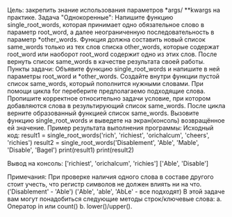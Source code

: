 Цель: закрепить знание использования параметров *args/ **kwargs на практике.
Задача "Однокоренные":
Напишите функцию single_root_words, которая принимает одно обязательное слово в параметр root_word, а далее неограниченную последовательность в параметр *other_words.
Функция должна составить новый список same_words только из тех слов списка other_words, которые содержат root_word или наоборот root_word содержит одно из этих слов. После вернуть список same_words в качестве результата своей работы.
Пункты задачи:
Объявите функцию single_root_words и напишите в ней параметры root_word и *other_words.
Создайте внутри функции пустой список same_words, который пополнится нужными словами.
При помощи цикла for переберите предполагаемо подходящие слова.
Пропишите корректное относительно задачи условие, при котором добавляются слова в результирующий список same_words.
После цикла верните образованный функцией список same_words.
Вызовите функцию single_root_words и выведете на экран(консоль) возвращённое ей значение.
Пример результата выполнения программы:
Исходный код:
result1 = single_root_words('rich', 'richiest', 'orichalcum', 'cheers', 'richies')
result2 = single_root_words('Disablement', 'Able', 'Mable', 'Disable', 'Bagel')
print(result1)
print(result2)

Вывод на консоль:
['richiest', 'orichalcum', 'richies']
['Able', 'Disable']

Примечания:
При проверке наличия одного слова в составе другого стоит учесть, что регистр символов не должен влиять ни на что. ('Disablement' - 'Able') ('Able', 'able', 'AbLe' - все подходят)
В этой задаче вам могут понадобиться следующие методы строк/ключевые слова:
а. Оператор in или count()
b. lower()/upper().
